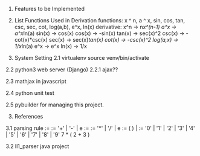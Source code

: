 
1. Features to be Implemented

1. List Functions Used in Derivation
	functions: x ^ n, a ^ x, sin, cos, tan, csc, sec, cot,
		   log(a,b), e^x, ln(x)
	derivative: 
		x^n -> n*x^(n-1)
		a^x -> a^x*ln(a)
		sin(x) -> cos(x)
		cos(x) -> -sin(x)
		tan(x) ->  sec(x)^2
		csc(x) -> -cot(x)*csc(x)
		sec(x) -> sec(x)*tan(x)
		cot(x) -> -csc(x)^2
		log(a,x) -> 1/x*ln(a)
		e^x -> e^x
		ln(x) -> 1/x	




2. System Setting
2.1 virtualenv
	source venv/bin/activate

2.2 python3 web server (Django)
2.2.1 ajax??

2.3 mathjax in javascript

2.4 python unit test

2.5 pybuilder for managing this project.



3. References

3.1 parsing rule
	<expr> := <high> <expr-tail>
	<expr-tail> := '+' <expr> | '-' <expr> | e
	<high> := <paren> <high-tail>
	<high-tail> := '*' <high> | '/' <high> | e
	<paren> := ( <expr> ) | <D>
	<D> := '0' | '1' | '2' | '3' | '4' | '5' | '6' | '7' | '8' | '9'
	7 * ( 2 + 3 )  
	 

3.2 ll1_parser java project
